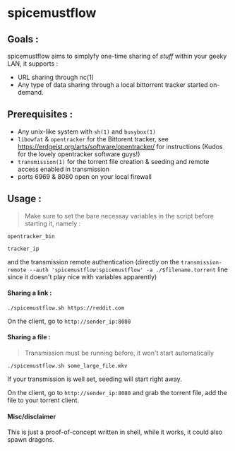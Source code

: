 # spicemustflow

## Goals :

spicemustflow aims to simplyfy one-time sharing of *stuff* within your geeky LAN, it supports :

- URL sharing through nc(1)
- Any type of data sharing through a local bittorrent tracker started on-demand.

## Prerequisites : 

- Any unix-like system with `sh(1)` and `busybox(1)`
- `libowfat` & `opentracker` for the Bittorent tracker, see https://erdgeist.org/arts/software/opentracker/ for instructions (Kudos for the lovely opentracker software guys!)
- `transmission(1)` for the torrent file creation & seeding and remote access enabled in transmission
- ports 6969 & 8080 open on your local firewall

## Usage :

> Make sure to set the bare necessay variables in the script before starting it, namely : 

`opentracker_bin`

`tracker_ip`

and the transmission remote authentication (directly on the `transmission-remote --auth 'spicemustflow:spicemustflow' -a ./$filename.torrent` line since it doesn't play nice with variables apparently)

#### Sharing a link :

    ./spicemustflow.sh https://reddit.com

On the client, go to `http://sender_ip:8080`

#### Sharing a file :

> Transmission must be running before, it won't start automatically

    ./spicemustflow.sh some_large_file.mkv

If your transmission is well set, seeding will start right away.

On the client, go to `http://sender_ip:8080` and grab the torrent file, add the file to your torrent client.

#### Misc/disclaimer

This is just a proof-of-concept written in shell, while it works, it could also spawn dragons.